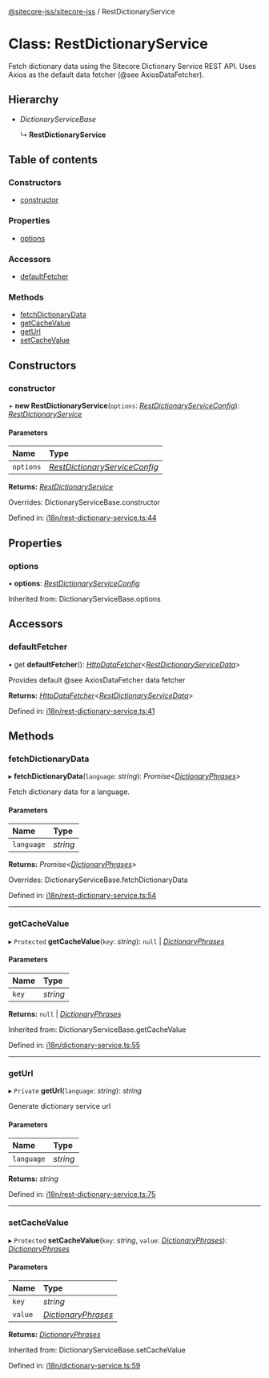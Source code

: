 [@sitecore-jss/sitecore-jss](../README.md) / RestDictionaryService

# Class: RestDictionaryService

Fetch dictionary data using the Sitecore Dictionary Service REST API.
Uses Axios as the default data fetcher (@see AxiosDataFetcher).

## Hierarchy

- *DictionaryServiceBase*

  ↳ **RestDictionaryService**

## Table of contents

### Constructors

- [constructor](restdictionaryservice.md#constructor)

### Properties

- [options](restdictionaryservice.md#options)

### Accessors

- [defaultFetcher](restdictionaryservice.md#defaultfetcher)

### Methods

- [fetchDictionaryData](restdictionaryservice.md#fetchdictionarydata)
- [getCacheValue](restdictionaryservice.md#getcachevalue)
- [getUrl](restdictionaryservice.md#geturl)
- [setCacheValue](restdictionaryservice.md#setcachevalue)

## Constructors

### constructor

\+ **new RestDictionaryService**(`options`: [*RestDictionaryServiceConfig*](../README.md#restdictionaryserviceconfig)): [*RestDictionaryService*](restdictionaryservice.md)

#### Parameters

| Name | Type |
| :------ | :------ |
| `options` | [*RestDictionaryServiceConfig*](../README.md#restdictionaryserviceconfig) |

**Returns:** [*RestDictionaryService*](restdictionaryservice.md)

Overrides: DictionaryServiceBase.constructor

Defined in: [i18n/rest-dictionary-service.ts:44](https://github.com/Sitecore/jss/blob/cea3ba4f/packages/sitecore-jss/src/i18n/rest-dictionary-service.ts#L44)

## Properties

### options

• **options**: [*RestDictionaryServiceConfig*](../README.md#restdictionaryserviceconfig)

Inherited from: DictionaryServiceBase.options

## Accessors

### defaultFetcher

• get **defaultFetcher**(): [*HttpDataFetcher*](../README.md#httpdatafetcher)<[*RestDictionaryServiceData*](../README.md#restdictionaryservicedata)\>

Provides default @see AxiosDataFetcher data fetcher

**Returns:** [*HttpDataFetcher*](../README.md#httpdatafetcher)<[*RestDictionaryServiceData*](../README.md#restdictionaryservicedata)\>

Defined in: [i18n/rest-dictionary-service.ts:41](https://github.com/Sitecore/jss/blob/cea3ba4f/packages/sitecore-jss/src/i18n/rest-dictionary-service.ts#L41)

## Methods

### fetchDictionaryData

▸ **fetchDictionaryData**(`language`: *string*): *Promise*<[*DictionaryPhrases*](../interfaces/dictionaryphrases.md)\>

Fetch dictionary data for a language.

#### Parameters

| Name | Type |
| :------ | :------ |
| `language` | *string* |

**Returns:** *Promise*<[*DictionaryPhrases*](../interfaces/dictionaryphrases.md)\>

Overrides: DictionaryServiceBase.fetchDictionaryData

Defined in: [i18n/rest-dictionary-service.ts:54](https://github.com/Sitecore/jss/blob/cea3ba4f/packages/sitecore-jss/src/i18n/rest-dictionary-service.ts#L54)

___

### getCacheValue

▸ `Protected` **getCacheValue**(`key`: *string*): ``null`` \| [*DictionaryPhrases*](../interfaces/dictionaryphrases.md)

#### Parameters

| Name | Type |
| :------ | :------ |
| `key` | *string* |

**Returns:** ``null`` \| [*DictionaryPhrases*](../interfaces/dictionaryphrases.md)

Inherited from: DictionaryServiceBase.getCacheValue

Defined in: [i18n/dictionary-service.ts:55](https://github.com/Sitecore/jss/blob/cea3ba4f/packages/sitecore-jss/src/i18n/dictionary-service.ts#L55)

___

### getUrl

▸ `Private` **getUrl**(`language`: *string*): *string*

Generate dictionary service url

#### Parameters

| Name | Type |
| :------ | :------ |
| `language` | *string* |

**Returns:** *string*

Defined in: [i18n/rest-dictionary-service.ts:75](https://github.com/Sitecore/jss/blob/cea3ba4f/packages/sitecore-jss/src/i18n/rest-dictionary-service.ts#L75)

___

### setCacheValue

▸ `Protected` **setCacheValue**(`key`: *string*, `value`: [*DictionaryPhrases*](../interfaces/dictionaryphrases.md)): [*DictionaryPhrases*](../interfaces/dictionaryphrases.md)

#### Parameters

| Name | Type |
| :------ | :------ |
| `key` | *string* |
| `value` | [*DictionaryPhrases*](../interfaces/dictionaryphrases.md) |

**Returns:** [*DictionaryPhrases*](../interfaces/dictionaryphrases.md)

Inherited from: DictionaryServiceBase.setCacheValue

Defined in: [i18n/dictionary-service.ts:59](https://github.com/Sitecore/jss/blob/cea3ba4f/packages/sitecore-jss/src/i18n/dictionary-service.ts#L59)
